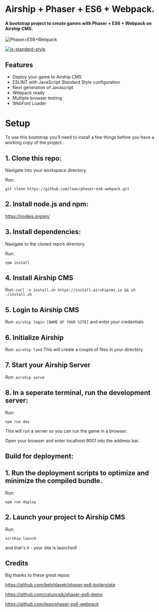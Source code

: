 # Airship + Phaser + ES6 + Webpack.
#### A bootstrap project to create games with Phaser + ES6 + Webpack on Airship CMS.

![Phaser+ES6+Webpack](https://raw.githubusercontent.com/lean/phaser-es6-webpack/master/assets/images/phaser-es6-webpack.jpg)

[![js-standard-style](https://cdn.rawgit.com/feross/standard/master/badge.svg)](https://github.com/feross/standard)


## Features
- Deploy your game to Airship CMS
- ESLINT with JavaScript Standard Style configuration
- Next generation of Javascript
- Webpack ready
- Multiple browser testing
- WebFont Loader


# Setup
To use this bootstrap you’ll need to install a few things before you have a working copy of the project.

## 1. Clone this repo:

Navigate into your workspace directory.

Run:

```git clone https://github.com/lean/phaser-es6-webpack.git```

## 2. Install node.js and npm:

https://nodejs.org/en/


## 3. Install dependencies:

Navigate to the cloned repo’s directory.

Run:

```npm install```


## 4. Install Airship CMS

Run:
```curl -o install.sh https://install.airshipcms.io && sh ./install.sh```


## 5. Login to Airship CMS

Run:
```airship login [NAME OF YOUR SITE]```
and enter your credentials


## 6. Initialize Airship

Run:
```airship land```
This will create a couple of files in your directory


## 7. Start your Airship Server

Run:
```airship serve```


## 8. In a seperate terminal, run the development server:

Run:

```npm run dev```


This will run a server so you can run the game in a browser.

Open your browser and enter localhost:9001 into the address bar.


## Build for deployment:

## 1. Run the deployment scripts to optimize and minimize the compiled bundle.

Run:

```npm run deploy```


## 2. Launch your project to Airship CMS

Run:

```airship launch```

and that's it - your site is launched!


## Credits
Big thanks to these great repos:

https://github.com/belohlavek/phaser-es6-boilerplate

https://github.com/cstuncsik/phaser-es6-demo

https://github.com/lean/phaser-es6-webpack
